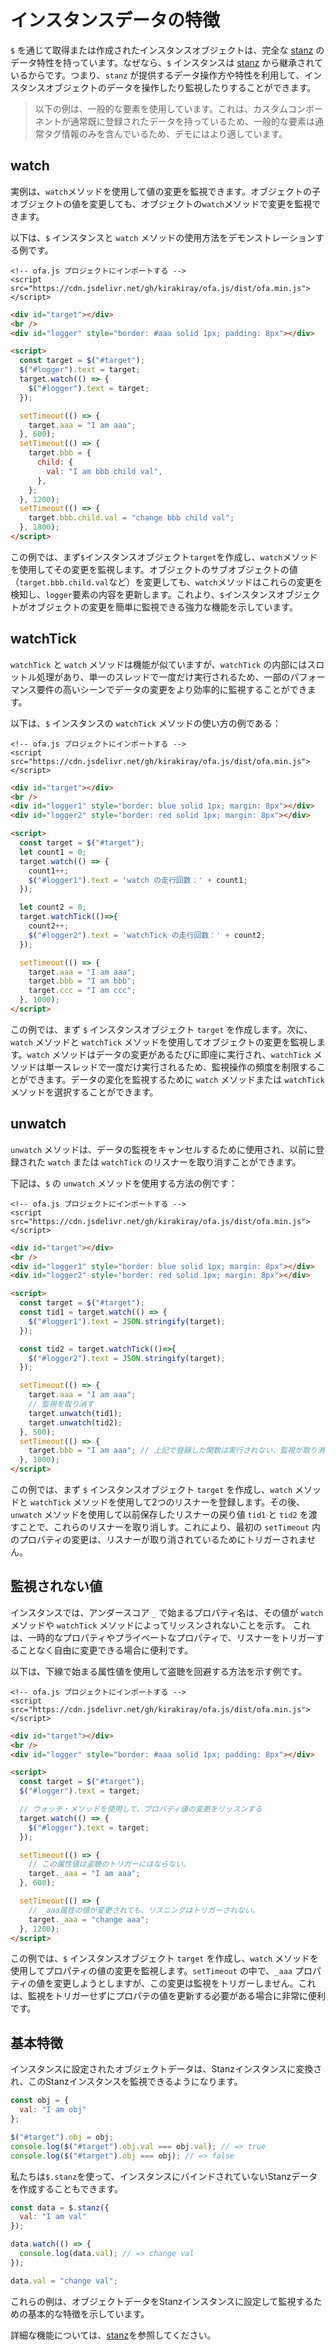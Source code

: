 # インスタンスデータの特徴

`$` を通じて取得または作成されたインスタンスオブジェクトは、完全な [stanz](https://github.com/kirakiray/stanz) のデータ特性を持っています。なぜなら、`$` インスタンスは [stanz](https://github.com/kirakiray/stanz) から継承されているからです。つまり、`stanz` が提供するデータ操作方や特性を利用して、インスタンスオブジェクトのデータを操作したり監視したりすることができます。

> 以下の例は、一般的な要素を使用しています。これは、カスタムコンポーネントが通常既に登録されたデータを持っているため、一般的な要素は通常タグ情報のみを含んでいるため、デモにはより適しています。

## watch

実例は、`watch`メソッドを使用して値の変更を監視できます。オブジェクトの子オブジェクトの値を変更しても、オブジェクトの`watch`メソッドで変更を監視できます。

以下は、`$` インスタンスと `watch` メソッドの使用方法をデモンストレーションする例です。

<html-viewer>

```
<!-- ofa.js プロジェクトにインポートする -->
<script src="https://cdn.jsdelivr.net/gh/kirakiray/ofa.js/dist/ofa.min.js"></script>
```

```html
<div id="target"></div>
<br />
<div id="logger" style="border: #aaa solid 1px; padding: 8px"></div>

<script>
  const target = $("#target");
  $("#logger").text = target;
  target.watch(() => {
    $("#logger").text = target;
  });

  setTimeout(() => {
    target.aaa = "I am aaa";
  }, 600);
  setTimeout(() => {
    target.bbb = {
      child: {
        val: "I am bbb child val",
      },
    };
  }, 1200);
  setTimeout(() => {
    target.bbb.child.val = "change bbb child val";
  }, 1800);
</script>
```

</html-viewer>

この例では、まず`$`インスタンスオブジェクト`target`を作成し、`watch`メソッドを使用してその変更を監視します。オブジェクトのサブオブジェクトの値（`target.bbb.child.val`など）を変更しても、`watch`メソッドはこれらの変更を検知し、`logger`要素の内容を更新します。これより、`$`インスタンスオブジェクトがオブジェクトの変更を簡単に監視できる強力な機能を示しています。

## watchTick

`watchTick` と `watch` メソッドは機能が似ていますが、`watchTick` の内部にはスロットル処理があり、単一のスレッドで一度だけ実行されるため、一部のパフォーマンス要件の高いシーンでデータの変更をより効率的に監視することができます。

以下は、`$` インスタンスの `watchTick` メソッドの使い方の例である：

<html-viewer>

```
<!-- ofa.js プロジェクトにインポートする -->
<script src="https://cdn.jsdelivr.net/gh/kirakiray/ofa.js/dist/ofa.min.js"></script>
```

```html
<div id="target"></div>
<br />
<div id="logger1" style="border: blue solid 1px; margin: 8px"></div>
<div id="logger2" style="border: red solid 1px; margin: 8px"></div>

<script>
  const target = $("#target");
  let count1 = 0;
  target.watch(() => {
    count1++;
    $("#logger1").text = 'watch の走行回数：' + count1;
  });

  let count2 = 0;
  target.watchTick(()=>{
    count2++;
    $("#logger2").text = 'watchTick の走行回数：' + count2;
  });

  setTimeout(() => {
    target.aaa = "I am aaa";
    target.bbb = "I am bbb";
    target.ccc = "I am ccc";
  }, 1000);
</script>
```

</html-viewer>

この例では、まず `$` インスタンスオブジェクト `target` を作成します。次に、`watch` メソッドと `watchTick` メソッドを使用してオブジェクトの変更を監視します。`watch` メソッドはデータの変更があるたびに即座に実行され、`watchTick` メソッドは単一スレッドで一度だけ実行されるため、監視操作の頻度を制限することができます。データの変化を監視するために `watch` メソッドまたは `watchTick` メソッドを選択することができます。

## unwatch

`unwatch` メソッドは、データの監視をキャンセルするために使用され、以前に登録された `watch` または `watchTick` のリスナーを取り消すことができます。

下記は、`$` の `unwatch` メソッドを使用する方法の例です：

<html-viewer>

```
<!-- ofa.js プロジェクトにインポートする -->
<script src="https://cdn.jsdelivr.net/gh/kirakiray/ofa.js/dist/ofa.min.js"></script>
```

```html
<div id="target"></div>
<br />
<div id="logger1" style="border: blue solid 1px; margin: 8px"></div>
<div id="logger2" style="border: red solid 1px; margin: 8px"></div>

<script>
  const target = $("#target");
  const tid1 = target.watch(() => {
    $("#logger1").text = JSON.stringify(target);
  });

  const tid2 = target.watchTick(()=>{
    $("#logger2").text = JSON.stringify(target);
  });

  setTimeout(() => {
    target.aaa = "I am aaa";
    // 監視を取り消す
    target.unwatch(tid1);
    target.unwatch(tid2);
  }, 500);
  setTimeout(() => {
    target.bbb = "I am aaa"; // 上記で登録した関数は実行されない、監視が取り消されているため
  }, 1000);
</script>
```

</html-viewer>

この例では、まず `$` インスタンスオブジェクト `target` を作成し、`watch` メソッドと `watchTick` メソッドを使用して2つのリスナーを登録します。その後、`unwatch` メソッドを使用して以前保存したリスナーの戻り値 `tid1` と `tid2` を渡すことで、これらのリスナーを取り消しす。これにより、最初の `setTimeout` 内のプロパティの変更は、リスナーが取り消されているためにトリガーされません。

## 監視されない値

インスタンスでは、アンダースコア `_` で始まるプロパティ名は、その値が `watch` メソッドや `watchTick` メソッドによってリッスンされないことを示す。 これは、一時的なプロパティやプライベートなプロパティで、リスナーをトリガーすることなく自由に変更できる場合に便利です。

以下は、下線で始まる属性値を使用して盗聴を回避する方法を示す例です。

<html-viewer>

```
<!-- ofa.js プロジェクトにインポートする -->
<script src="https://cdn.jsdelivr.net/gh/kirakiray/ofa.js/dist/ofa.min.js"></script>
```

```html
<div id="target"></div>
<br />
<div id="logger" style="border: #aaa solid 1px; padding: 8px"></div>

<script>
  const target = $("#target");
  $("#logger").text = target;

  // ウォッチ・メソッドを使用して、プロパティ値の変更をリッスンする
  target.watch(() => {
    $("#logger").text = target;
  });

  setTimeout(() => {
    // この属性値は盗聴のトリガーにはならない。
    target._aaa = "I am aaa";
  }, 600);

  setTimeout(() => {
    // _aaa属性の値が変更されても、リスニングはトリガーされない。
    target._aaa = "change aaa";
  }, 1200);
</script>
```

</html-viewer>

この例では、`$` インスタンスオブジェクト `target` を作成し、`watch` メソッドを使用してプロパティの値の変更を監視します。`setTimeout` の中で、`_aaa` プロパティの値を変更しようとしますが、この変更は監視をトリガーしません。これは、監視をトリガーせずにプロパテの値を更新する必要がある場合に非常に便利です。

## 基本特徴

インスタンスに設定されたオブジェクトデータは、Stanzインスタンスに変換され、このStanzインスタンスを監視できるようになります。

```javascript
const obj = {
  val: "I am obj"
};

$("#target").obj = obj;
console.log($("#target").obj.val === obj.val); // => true
console.log($("#target").obj === obj); // => false
```

私たちは`$.stanz`を使って、インスタンスにバインドされていないStanzデータを作成することもできます。

```javascript
const data = $.stanz({
  val: "I am val"
});

data.watch(() => {
  console.log(data.val); // => change val
});

data.val = "change val";
```

これらの例は、オブジェクトデータをStanzインスタンスに設定して監視するための基本的な特徴を示しています。

詳細な機能については、[stanz](https://github.com/kirakiray/stanz)を参照してください。